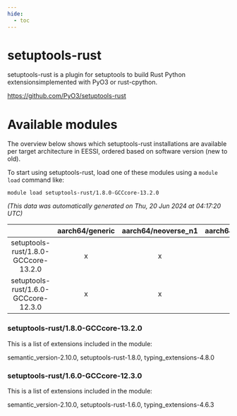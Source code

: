 ```yaml
---
hide:
  - toc
---
```


setuptools-rust
===============


setuptools-rust is a plugin for setuptools to build Rust Python extensionsimplemented with PyO3 or rust-cpython.

https://github.com/PyO3/setuptools-rust
# Available modules


The overview below shows which setuptools-rust installations are available per target architecture in EESSI, ordered based on software version (new to old).

To start using setuptools-rust, load one of these modules using a `module load` command like:

```shell
module load setuptools-rust/1.8.0-GCCcore-13.2.0
```

*(This data was automatically generated on Thu, 20 Jun 2024 at 04:17:20 UTC)*  

| |aarch64/generic|aarch64/neoverse_n1|aarch64/neoverse_v1|x86_64/generic|x86_64/amd/zen2|x86_64/amd/zen3|x86_64/intel/haswell|x86_64/intel/skylake_avx512|
| :---: | :---: | :---: | :---: | :---: | :---: | :---: | :---: | :---: |
|setuptools-rust/1.8.0-GCCcore-13.2.0|x|x|x|x|x|x|x|x|
|setuptools-rust/1.6.0-GCCcore-12.3.0|x|x|x|x|x|x|x|x|


### setuptools-rust/1.8.0-GCCcore-13.2.0

This is a list of extensions included in the module:

semantic_version-2.10.0, setuptools-rust-1.8.0, typing_extensions-4.8.0

### setuptools-rust/1.6.0-GCCcore-12.3.0

This is a list of extensions included in the module:

semantic_version-2.10.0, setuptools-rust-1.6.0, typing_extensions-4.6.3